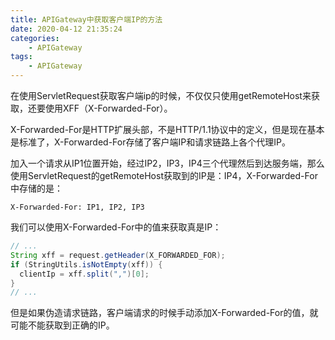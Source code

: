```yaml
---
title: APIGateway中获取客户端IP的方法
date: 2020-04-12 21:35:24
categories: 
	- APIGateway
tags:
	- APIGateway
---
```


在使用ServletRequest获取客户端ip的时候，不仅仅只使用getRemoteHost来获取，还要使用XFF（X-Forwarded-For）。

<!--more-->

X-Forwarded-For是HTTP扩展头部，不是HTTP/1.1协议中的定义，但是现在基本是标准了，X-Forwarded-For存储了客户端IP和请求链路上各个代理IP。

加入一个请求从IP1位置开始，经过IP2，IP3，IP4三个代理然后到达服务端，那么使用ServletRequest的getRemoteHost获取到的IP是：IP4，X-Forwarded-For中存储的是：

```
X-Forwarded-For: IP1, IP2, IP3
```

我们可以使用X-Forwarded-For中的值来获取真是IP：

```java
// ...
String xff = request.getHeader(X_FORWARDED_FOR);
if (StringUtils.isNotEmpty(xff)) {
  clientIp = xff.split(",")[0];
}
// ...
```

但是如果伪造请求链路，客户端请求的时候手动添加X-Forwarded-For的值，就可能不能获取到正确的IP。